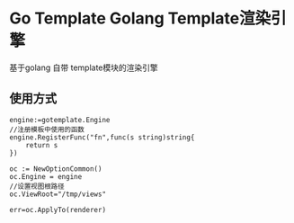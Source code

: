 # Go Template Golang Template渲染引擎

基于golang 自带 template模块的渲染引擎

## 使用方式

    engine:=gotemplate.Engine
    //注册模板中使用的函数
    engine.RegisterFunc("fn",func(s string)string{
        return s
    })

	oc := NewOptionCommon()
	oc.Engine = engine
    //设置视图根路径
    oc.ViewRoot="/tmp/views"

    err=oc.ApplyTo(renderer)

